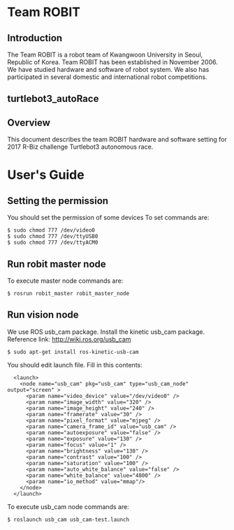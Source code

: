 # Team ROBIT
  ## Introduction
  The Team ROBIT is a robot team of Kwangwoon University in Seoul, Republic of Korea. Team ROBIT has been established in November 2006. We have studied hardware and software of robot system. We also has participated in several domestic and international robot competitions. 
  
  ## turtlebot3_autoRace

  ## Overview
   This document describes the team ROBIT hardware and software setting for 2017 R-Biz challenge Turtlebot3 autonomous race.


# User's Guide

  ## Setting the permission
  You should set the permission of some devices
  To set commands are:
    
    $ sudo chmod 777 /dev/video0
    $ sudo chmod 777 /dev/ttyUSB0
    $ sudo chmod 777 /dev/ttyACM0
    

  ## Run robit master node
  To execute master node commands are:

    $ rosrun robit_master robit_master_node
    
  ## Run vision node
  We use ROS usb_cam package. Install the kinetic usb_cam package. 
  Reference link: http://wiki.ros.org/usb_cam
  
    $ sudo apt-get install ros-kinetic-usb-cam
  
  You should edit launch file. Fill in this contents:
    
      <launch>
        <node name="usb_cam" pkg="usb_cam" type="usb_cam_node" output="screen" >
          <param name="video_device" value="/dev/video0" />
          <param name="image_width" value="320" />
          <param name="image_height" value="240" />
          <param name="framerate" value="30" />
          <param name="pixel_format" value="mjpeg" />
          <param name="camera_frame_id" value="usb_cam" />
          <param name="autoexposure" value="false" />
          <param name="exposure" value="130" />
          <param name="focus" value="1" />
          <param name="brightness" value="130" />
          <param name="contrast" value="100" />
          <param name="saturation" value="100" />
          <param name="auto_white_balance" value="false" />
          <param name="white_balance" value="4800" />
          <param name="io_method" value="mmap"/>
        </node>
      </launch>
  
  To execute usb_cam node commands are:
    
    $ roslaunch usb_cam usb_cam-test.launch 
    
